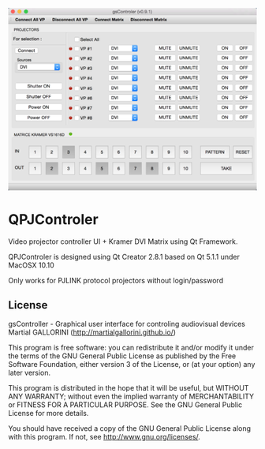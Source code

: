 ![Screenshot](gsController_v0.9.1.png)

QPJControler
============

Video projector controller UI + Kramer DVI Matrix using Qt Framework.

QPJControler is designed using Qt Creator 2.8.1 based on Qt 5.1.1 under MacOSX 10.10

Only works for PJLINK protocol projectors without login/password

License
-------

gsController - Graphical user interface for controling audiovisual devices
Martial GALLORINI (http://martialgallorini.github.io/)

This program is free software: you can redistribute it and/or modify
it under the terms of the GNU General Public License as published by
the Free Software Foundation, either version 3 of the License, or
(at your option) any later version.

This program is distributed in the hope that it will be useful,
but WITHOUT ANY WARRANTY; without even the implied warranty of
MERCHANTABILITY or FITNESS FOR A PARTICULAR PURPOSE. See the
GNU General Public License for more details.

You should have received a copy of the GNU General Public License
along with this program.  If not, see <http://www.gnu.org/licenses/>.